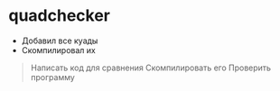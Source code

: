 # quadchecker
- Добавил все куады
- Скомпилировал их <br>
> Написать код для сравнения
> Скомпилировать его
> Проверить программу
